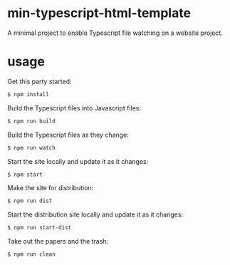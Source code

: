 # min-typescript-html-template
A minimal project to enable Typescript file watching on a website project.

# usage
Get this party started:

```sh
$ npm install
```

Build the Typescript files into Javascript files:

```sh
$ npm run build
```

Build the Typescript files as they change:

```sh
$ npm run watch
```

Start the site locally and update it as it changes:

```sh
$ npm start
```

Make the site for distribution:

```sh
$ npm run dist
```

Start the distribution site locally and update it as it changes:

```sh
$ npm run start-dist
```

Take out the papers and the trash:

```sh
$ npm run clean
```
